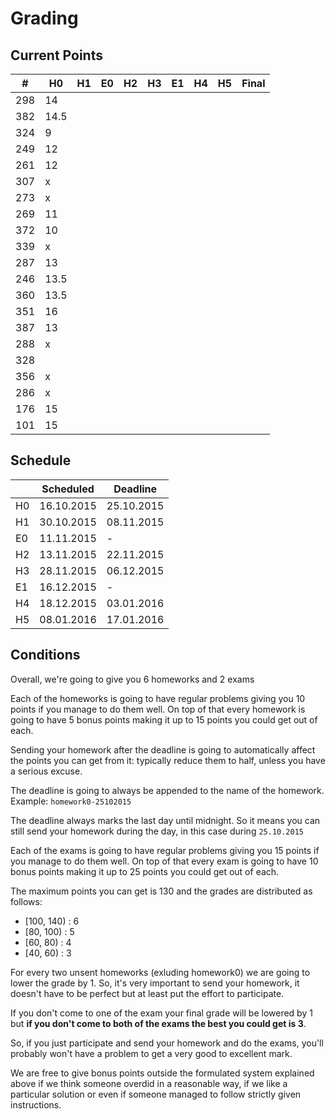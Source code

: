 # Grading

## Current Points

|   #   |  H0  | H1 | E0 | H2 | H3 | E1 | H4 | H5 | Final |
|-------|------|----|----|----|----|----|----|----|-------|
|  298  |  14  |    |    |    |    |    |    |    |       |
|  382  | 14.5 |    |    |    |    |    |    |    |       |
|  324  |  9   |    |    |    |    |    |    |    |       |
|  249  |  12  |    |    |    |    |    |    |    |       |
|  261  |  12  |    |    |    |    |    |    |    |       |
|  307  |  x   |    |    |    |    |    |    |    |       |
|  273  |  x   |    |    |    |    |    |    |    |       |
|  269  |  11  |    |    |    |    |    |    |    |       |
|  372  |  10  |    |    |    |    |    |    |    |       |
|  339  |  x   |    |    |    |    |    |    |    |       |
|  287  |  13  |    |    |    |    |    |    |    |       |
|  246  | 13.5 |    |    |    |    |    |    |    |       |
|  360  | 13.5 |    |    |    |    |    |    |    |       |
|  351  |  16  |    |    |    |    |    |    |    |       |
|  387  |  13  |    |    |    |    |    |    |    |       |
|  288  |  x   |    |    |    |    |    |    |    |       |
|  328  |      |    |    |    |    |    |    |    |       |
|  356  |  x   |    |    |    |    |    |    |    |       |
|  286  |  x   |    |    |    |    |    |    |    |       |
|  176  |  15  |    |    |    |    |    |    |    |       |
|  101  |  15  |    |    |    |    |    |    |    |       |

## Schedule

|    | Scheduled  | Deadline   |
|----|------------|------------|
| H0 | 16.10.2015 | 25.10.2015 |
| H1 | 30.10.2015 | 08.11.2015 |
| E0 |        11.11.2015   | - |
| H2 | 13.11.2015 | 22.11.2015 |
| H3 | 28.11.2015 | 06.12.2015 |
| E1 |        16.12.2015   | - |
| H4 | 18.12.2015 | 03.01.2016 |
| H5 | 08.01.2016 | 17.01.2016 |

## Conditions

Overall, we're going to give you 6 homeworks and 2 exams

Each of the homeworks is going to have regular problems
giving you 10 points if you manage to do them well.
On top of that every homework is going to have 5 bonus
points making it up to 15 points you could get out of
each.

Sending your homework after the deadline is going to
automatically affect the points you can get from it:
typically reduce them to half, unless you have a serious
excuse.

The deadline is going to always be appended to the name of 
the homework.
Example: `homework0-25102015`

The deadline always marks the last day until midnight. So
it means you can still send your homework during the day,
in this case during `25.10.2015`

Each of the exams is going to have regular problems
giving you 15 points if you manage to do them well.
On top of that every exam is going to have 10 bonus
points making it up to 25 points you could get out of
each.

The maximum points you can get is 130 and the grades are
distributed as follows:
- [100, 140) : 6
-  [80, 100) : 5
-  [60, 80)  : 4 
-  [40, 60)  : 3

For every two unsent homeworks (exluding homework0) we are
going to lower the grade by 1. So, it's very important to
send your homework, it doesn't have to be perfect but at
least put the effort to participate.

If you don't come to one of the exam your final grade will
be lowered by 1 but **if you don't come to both of the exams
the best you could get is 3**.

So, if you just participate and send your homework and do 
the exams, you'll probably won't have a problem to get a
very good to excellent mark.

We are free to give bonus points outside the formulated
system explained above if we think someone overdid in a
reasonable way, if we like a particular solution or even 
if someone managed to follow strictly given instructions.

